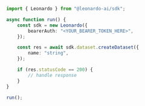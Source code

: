 <!-- Start SDK Example Usage [usage] -->
```typescript
import { Leonardo } from "@leonardo-ai/sdk";

async function run() {
    const sdk = new Leonardo({
        bearerAuth: "<YOUR_BEARER_TOKEN_HERE>",
    });

    const res = await sdk.dataset.createDataset({
        name: "string",
    });

    if (res.statusCode == 200) {
        // handle response
    }
}

run();

```
<!-- End SDK Example Usage [usage] -->